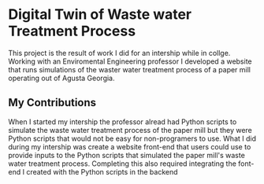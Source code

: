 # Digital Twin of Waste water Treatment Process
This project is the result of work I did for an intership while in collge. Working with an Enviromental Engineering professor I developed a website that runs simulations of the waster water treatment process of a paper mill operating out of Agusta Georgia.

## My Contributions
When I started my intership the professor alread had Python scripts to simulate the waste water treatment process of the paper mill but they were Python scripts that would not be easy for non-programers to use. What I did during my intership was create a website front-end that users could use to provide inputs to the Python scripts that simulated the paper mill's waste water treatment process. Completing this also required integrating the font-end I created with the Python scripts in the backend 

